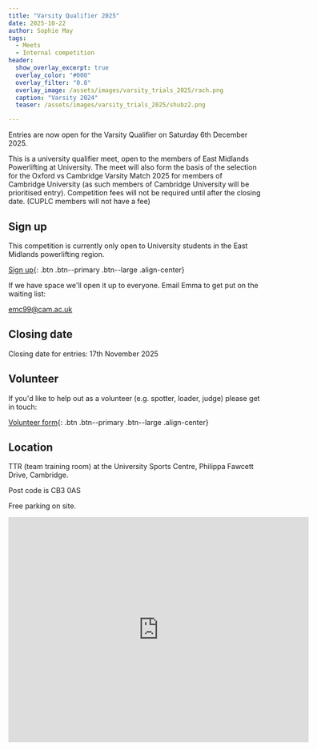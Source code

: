 ```yaml
---
title: "Varsity Qualifier 2025"
date: 2025-10-22
author: Sophie May
tags:
  - Meets
  - Internal competition
header:
  show_overlay_excerpt: true
  overlay_color: "#000"
  overlay_filter: "0.8"
  overlay_image: /assets/images/varsity_trials_2025/rach.png
  caption: "Varsity 2024"
  teaser: /assets/images/varsity_trials_2025/shubz2.png

---
```


Entries are now open for the Varsity Qualifier on Saturday 6th December 2025.

This is a university qualifier meet, open to the members of East Midlands
Powerlifting at University. The meet will also form the basis of the selection
for the Oxford vs Cambridge Varsity Match 2025 for members of Cambridge
University (as such members of Cambridge University will be prioritised entry).
Competition fees will not be required until after the closing date.
(CUPLC members will not have a fee)

## Sign up

This competition is currently only open to University students in the East
Midlands powerlifting region.

[Sign up](https://forms.gle/cKC5CCyxGe5s65Df9){: .btn .btn--primary .btn--large .align-center}

If we have space we'll open it up to everyone. Email Emma to get put on the waiting list:

emc99@cam.ac.uk

## Closing date

Closing date for entries: 17th November 2025

## Volunteer

If you'd like to help out as a volunteer (e.g. spotter, loader, judge) please get in touch:

[Volunteer form](https://forms.gle/vAGts59UYeBd7jZZ7){: .btn .btn--primary .btn--large .align-center}

## Location

TTR (team training room) at the University Sports Centre, Philippa Fawcett Drive, Cambridge.

Post code is CB3 0AS

Free parking on site.

<iframe src="https://www.google.com/maps/embed?pb=!1m14!1m8!1m3!1d3080.3275941236157!2d0.0867391083547615!3d52.20963494791632!3m2!1i1024!2i768!4f13.1!3m3!1m2!1s0x47d8774861d9ffdf%3A0xb73d0c1fc075bba2!2sSports%20Centre%20and%20Gym%2C%20University%20of%20Cambridge!5e0!3m2!1sen!2suk!4v1747913439056!5m2!1sen!2suk" width="600" height="450" style="border:0;" allowfullscreen="" loading="lazy" referrerpolicy="no-referrer-when-downgrade"></iframe>
